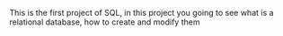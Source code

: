 This is the first project of SQL, in this project you going to see what is a relational database, how to create and modify them
